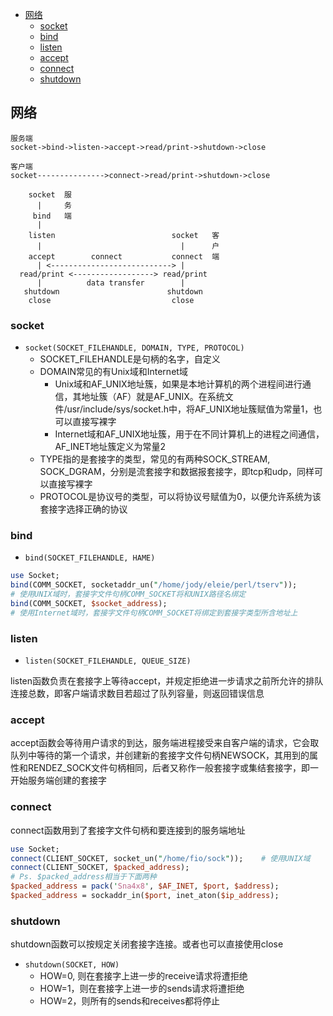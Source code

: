 * [网络](#网络)
    * [socket](#socket)
    * [bind](#bind)
    * [listen](#listen)
    * [accept](#accept)
    * [connect](#connect)
    * [shutdown](#shutdown)

## 网络

    服务端
    socket->bind->listen->accept->read/print->shutdown->close

    客户端
    socket--------------->connect->read/print->shutdown->close

        socket  服
          |     务
         bind   端
          |
        listen                          socket   客
          |                               |      户
        accept        connect           connect  端
          | <---------------------------> |
      read/print <------------------> read/print
          |          data transfer        |
       shutdown                        shutdown
        close                           close

### socket

* `socket(SOCKET_FILEHANDLE, DOMAIN, TYPE, PROTOCOL)`
  * SOCKET_FILEHANDLE是句柄的名字，自定义
  * DOMAIN常见的有Unix域和Internet域
    * Unix域和AF_UNIX地址簇，如果是本地计算机的两个进程间进行通信，其地址簇（AF）就是AF_UNIX。在系统文件/usr/include/sys/socket.h中，将AF_UNIX地址簇赋值为常量1，也可以直接写裸字
    * Internet域和AF_UNIX地址簇，用于在不同计算机上的进程之间通信，AF_INET地址簇定义为常量2
  * TYPE指的是套接字的类型，常见的有两种SOCK_STREAM, SOCK_DGRAM，分别是流套接字和数据报套接字，即tcp和udp，同样可以直接写裸字
  * PROTOCOL是协议号的类型，可以将协议号赋值为0，以便允许系统为该套接字选择正确的协议

### bind

* `bind(SOCKET_FILEHANDLE, HAME)`
```perl
use Socket;
bind(COMM_SOCKET, socketaddr_un("/home/jody/eleie/perl/tserv"));
# 使用UNIX域时，套接字文件句柄COMM_SOCKET将和UNIX路径名绑定
bind(COMM_SOCKET, $socket_address);
# 使用Internet域时，套接字文件句柄COMM_SOCKET将绑定到套接字类型所含地址上
```

### listen

* `listen(SOCKET_FILEHANDLE, QUEUE_SIZE)`

listen函数负责在套接字上等待accept，并规定拒绝进一步请求之前所允许的排队连接总数，即客户端请求数目若超过了队列容量，则返回错误信息

### accept

accept函数会等待用户请求的到达，服务端进程接受来自客户端的请求，它会取队列中等待的第一个请求，并创建新的套接字文件句柄NEWSOCK，其用到的属性和RENDEZ_SOCK文件句柄相同，后者又称作一般套接字或集结套接字，即一开始服务端创建的套接字

### connect

connect函数用到了套接字文件句柄和要连接到的服务端地址
```perl
use Socket;
connect(CLIENT_SOCKET, socket_un("/home/fio/sock"));    # 使用UNIX域
connect(CLIENT_SOCKET, $packed_address);
# Ps. $packed_address相当于下面两种
$packed_address = pack('Sna4x8', $AF_INET, $port, $address);
$packed_address = sockaddr_in($port, inet_aton($ip_address);
```
### shutdown

shutdown函数可以按规定关闭套接字连接。或者也可以直接使用close

* `shutdown(SOCKET, HOW)`
  * HOW=0, 则在套接字上进一步的receive请求将遭拒绝
  * HOW=1，则在套接字上进一步的sends请求将遭拒绝
  * HOW=2，则所有的sends和receives都将停止

